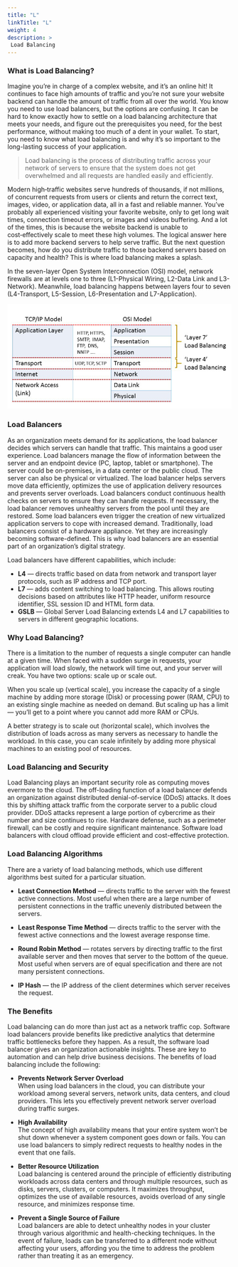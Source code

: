 ```yaml
---
title: "L"
linkTitle: "L"
weight: 4
description: >
 Load Balancing
---
```


<!-- {{% pageinfo %}}
Load Balancing
{{% /pageinfo %}} -->

### What is Load Balancing?

Imagine you’re in charge of a complex website, and it’s an online hit! It continues to face high amounts of traffic and you’re not sure your website backend can handle the amount of traffic from all over the world. You know you need to use load balancers, but the options are confusing. It can be hard to know exactly how to settle on a load balancing architecture that meets your needs, and figure out the prerequisites you need, for the best performance, without making too much of a dent in your wallet.
To start, you need to know what load balancing is and why it’s so important to the long-lasting success of your application.

>Load balancing is the process of distributing traffic across your network of servers to ensure that the system does not get overwhelmed and all requests are handled easily and efficiently.
> 

Modern high‑traffic websites serve hundreds of thousands, if not millions, of concurrent requests from users or clients and return the correct text, images, video, or application data, all in a fast and reliable manner. You’ve probably all experienced visiting your favorite website, only to get long wait times, connection timeout errors, or images and videos buffering. And a lot of the times, this is because the website backend is unable to cost‑effectively scale to meet these high volumes.
The logical answer here is to add more backend servers to help serve traffic. But the next question becomes, how do you distribute traffic to those backend servers based on capacity and health?
This is where load balancing makes a splash.

In the seven-layer Open System Interconnection (OSI) model, network firewalls are at levels one to three (L1-Physical Wiring, L2-Data Link and L3-Network). Meanwhile, load balancing happens between layers four to seven (L4-Transport, L5-Session, L6-Presentation and L7-Application).

![](1.jpeg)


### Load Balancers
As an organization meets demand for its applications, the load balancer decides which servers can handle that traffic. This maintains a good user experience.
Load balancers manage the flow of information between the server and an endpoint device (PC, laptop, tablet or smartphone). The server could be on-premises, in a data center or the public cloud. The server can also be physical or virtualized. The load balancer helps servers move data efficiently, optimizes the use of application delivery resources and prevents server overloads. Load balancers conduct continuous health checks on servers to ensure they can handle requests. If necessary, the load balancer removes unhealthy servers from the pool until they are restored. Some load balancers even trigger the creation of new virtualized application servers to cope with increased demand.
Traditionally, load balancers consist of a hardware appliance. Yet they are increasingly becoming software-defined. This is why load balancers are an essential part of an organization’s digital strategy.

Load balancers have different capabilities, which include:
- **L4** — directs traffic based on data from network and transport layer protocols, such as IP address and TCP port.
- **L7** — adds content switching to load balancing. This allows routing decisions based on attributes like HTTP header, uniform resource identifier, SSL session ID and HTML form data.
- **GSLB** — Global Server Load Balancing extends L4 and L7 capabilities to servers in different geographic locations.


### Why Load Balancing?

There is a limitation to the number of requests a single computer can handle at a given time. When faced with a sudden surge in requests, your application will load slowly, the network will time out, and your server will creak. You have two options: scale up or scale out.

When you scale up (vertical scale), you increase the capacity of a single machine by adding more storage (Disk) or processing power (RAM, CPU) to an existing single machine as needed on demand. But scaling up has a limit — you’ll get to a point where you cannot add more RAM or CPUs.

A better strategy is to scale out (horizontal scale), which involves the distribution of loads across as many servers as necessary to handle the workload. In this case, you can scale infinitely by adding more physical machines to an existing pool of resources.

### Load Balancing and Security
Load Balancing plays an important security role as computing moves evermore to the cloud. The off-loading function of a load balancer defends an organization against distributed denial-of-service (DDoS) attacks. It does this by shifting attack traffic from the corporate server to a public cloud provider. DDoS attacks represent a large portion of cybercrime as their number and size continues to rise. Hardware defense, such as a perimeter firewall, can be costly and require significant maintenance. Software load balancers with cloud offload provide efficient and cost-effective protection.

### Load Balancing Algorithms
There are a variety of load balancing methods, which use different algorithms best suited for a particular situation.
- **Least Connection Method** — directs traffic to the server with the fewest active connections. Most useful when there are a large number of persistent connections in the traffic unevenly distributed between the servers.

- **Least Response Time Method** — directs traffic to the server with the fewest active connections and the lowest average response time.

- **Round Robin Method** — rotates servers by directing traffic to the first available server and then moves that server to the bottom of the queue. Most useful when servers are of equal specification and there are not many persistent connections.

- **IP Hash** — the IP address of the client determines which server receives the request.


### The Benefits
Load balancing can do more than just act as a network traffic cop. Software load balancers provide benefits like predictive analytics that determine traffic bottlenecks before they happen. As a result, the software load balancer gives an organization actionable insights. These are key to automation and can help drive business decisions.
The benefits of load balancing include the following:

- **Prevents Network Server Overload**        
      When using load balancers in the cloud, you can distribute your workload among several servers, network units, data centers, and cloud providers. This lets you effectively prevent network server overload during traffic surges. 

- **High Availability**               
      The concept of high availability means that your entire system won’t be shut down whenever a system component goes down or fails. You can use load balancers to simply redirect requests to healthy nodes in the event that one fails.

- **Better Resource Utilization**                
      Load balancing is centered around the principle of efficiently distributing workloads across data centers and through multiple resources, such as disks, servers, clusters, or computers. It maximizes throughput, optimizes the use of available resources, avoids overload of any single resource, and minimizes response time.
      
- **Prevent a Single Source of Failure**             
	Load balancers are able to detect unhealthy nodes in your cluster through various algorithmic and health-checking techniques. In the event of failure, loads can be transferred to a different node without affecting your users, affording you the time to address the problem rather than treating it as an emergency.







